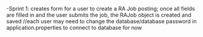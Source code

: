 -Sprint 1: creates form for a user to create a RA Job posting; once all fields are filled in and the user submits the job, the RAJob object is created and saved
//each user may need to change the database/database password in application.properties to connect to database for now 
